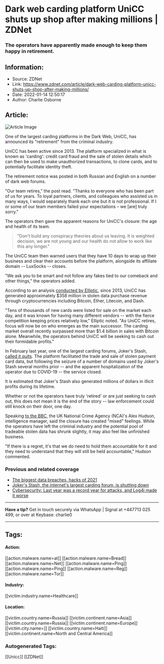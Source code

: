 # Dark web carding platform UniCC shuts up shop after making millions | ZDNet
### The operators have apparently made enough to keep them happy in retirement.

## Information:
+ Source: ZDNet
+ Link: https://www.zdnet.com/article/dark-web-carding-platform-unicc-shuts-up-shop-after-making-millions/
+ Date: 2022-01-14 12:50:17
+ Author: Charlie Osborne


## Article:
![Article Image](https://www.zdnet.com/a/img/resize/8ce6f635916976049b6a37f93c608e809ee3a759/2021/10/21/bef62c4e-7961-4208-8a25-bae0fc9febc7/shutterstock-283880348.jpg?width=770&height=578&fit=crop&auto=webp)

One of the largest carding platforms in the Dark Web, UniCC, has announced its "retirement" from the criminal industry. 


UniCC has been active since 2013. The platform specialized in what is known as 'carding': credit card fraud and the sale of stolen details which can then be used to make unauthorized transactions, to clone cards, and to potentially facilitate identity theft. 

The retirement notice was posted in both Russian and English on a number of dark web forums.  

"Our team retires," the post read. "Thanks to everyone who has been part of us for years. To loyal partners, clients, and colleagues who assisted us in many ways, I would separately thank each one but it is not professional. If I or some of our team members failed your expectations – we [are] truly sorry." 

The operators then gave the apparent reasons for UniCC's closure: the age and health of its team.  


> "Don't build any conspiracy theories about us leaving. It is weighted decision, we are not young and our health do not allow to work like this any longer." 
> 
> 

The UniCC team then warned users that they have 10 days to wrap up their business and clear their accounts before the platform, alongside its affiliate domain -- LuxSocks -- closes. 

"We ask you to be smart and not follow any fakes tied to our comeback and other things," the operators added.  






According to an analysis [conducted by Elliptic](https://www.elliptic.co/blog/unicc-the-largest-dark-web-vendor-of-stolen-credit-cards-retires-after-raking-in-358-million-in-crypto), since 2013, UniCC has generated approximately $358 million in stolen data purchase revenue through cryptocurrencies including Bitcoin, Ether, Litecoin, and Dash.  

"Tens of thousands of new cards were listed for sale on the market each day, and it was known for having many different vendors -- with the fierce competition keeping prices relatively low," Elliptic noted. "As UniCC retires, focus will now be on who emerges as the main successor. The carding market overall recently surpassed more than $1.4 billion in sales with Bitcoin alone. Meanwhile, the operators behind UniCC will be seeking to cash out their formidable profits." 

In February last year, one of the largest carding forums, Joker's Stash, [called it quits](https://www.zdnet.com/article/jokers-stash-the-internets-largest-carding-forum-is-shutting-down/). The platform facilitated the trade and sale of stolen payment card data, but following the seizure of a number of domains used by Joker's Stash several months prior -- and the apparent hospitalization of the operator due to COVID-19 -- the service closed.  

It is estimated that Joker's Stash also generated millions of dollars in illicit profits during its lifetime.  

Whether or not the operators have truly 'retired' or are just seeking to cash out, this does not mean it is the end of the story -- law enforcement could still knock on their door, one day.  

Speaking [to the BBC](https://www.bbc.co.uk/news/technology-59983950), the UK National Crime Agency (NCA)'s Alex Hudson, intelligence manager, said the closure has created "mixed" feelings. While the operators have left the criminal industry and the potential pool of tradeable stolen data has shrunk slightly, it may also feel like unfinished business. 

"If there is a regret, it's that we do need to hold them accountable for it and they need to understand that they will still be held accountable," Hudson commented.  

###  Previous and related coverage

* [The biggest data breaches, hacks of 2021](https://www.zdnet.com/article/the-biggest-data-breaches-of-2021/)
* [Joker's Stash, the internet's largest carding forum, is shutting down](https://www.zdnet.com/article/jokers-stash-the-internets-largest-carding-forum-is-shutting-down/)
* [Cybersecurity: Last year was a record year for attacks, and Log4j made it worse](https://www.zdnet.com/article/report-increased-log4j-exploit-attempts-leads-to-all-time-peak-in-weekly-cyberattacks-per-org/)



---

**Have a tip?** Get in touch securely via WhatsApp | Signal at +447713 025 499, or over at Keybase: charlie0



---





## Tags:

#### Action:
[[action.malware.name=at]] [[action.malware.name=Bread]] [[action.malware.name=Net]] [[action.malware.name=Ping]] [[action.malware.name=Ping]] [[action.malware.name=Reg]] [[action.malware.name=Tor]]

#### Industry:
[[victim.industry.name=Healthcare]]

#### Location:
[[victim.country.name=Russia]] [[victim.continent.name=Asia]] [[victim.country.name=Russia]] [[victim.continent.name=Europe]] [[victim.city.name=]] [[victim.country.name=Haiti]] [[victim.continent.name=North and Central America]]

### Autogenerated Tags:
[[Unicc]] [[ZDNet]]

